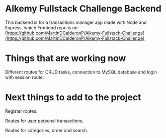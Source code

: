 # Alkemy Fullstack Challenge Backend

This backend is for a transactions manager app made with Node and Express, which Frontend repo is on: [https://github.com/MartinDCalderonP/Alkemy-Fullstack-Challenge](https://github.com/MartinDCalderonP/Alkemy-Fullstack-Challenge)

# Things that are working now

Different routes for CRUD tasks, connection to MySQL database and login with session route.

# Next things to add to the project

Register routes.

Routes for user personal transactions.

Routes for categories, order and search.
